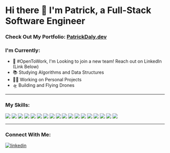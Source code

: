 <div>

<h1>Hi there 👋 I'm Patrick, a Full-Stack Software Engineer</h1>

<h3>Check Out My Portfolio:
  <a href="https://patrickdaly.dev">
    PatrickDaly.dev
  </a>
</h3>

<h3>I'm Currently:</h3>
<ul>
  <li>💼 #OpenToWork, I'm Looking to join a new team! Reach out on LinkedIn (Link Below)</li>
  <li>📚 Studying Algorithms and Data Structures</li>
  <li>👨‍💻 Working on Personal Projects</li>
  <li>🛸 Building and Flying Drones</li>
</ul>

<hr />

<h3>My Skills:</h3>
<div>
<!-- https://home.aveek.io/GitHub-Profile-Badges/ -->

<img src="https://img.shields.io/badge/JavaScript-F7DF1E.svg?style=for-the-badge&logo=JavaScript&logoColor=black" />
<img src="https://img.shields.io/badge/Node.js-339933.svg?style=for-the-badge&logo=nodedotjs&logoColor=white" />
<img src="https://img.shields.io/badge/Express-000000.svg?style=for-the-badge&logo=Express&logoColor=white" />
<img src="https://img.shields.io/badge/React-61DAFB.svg?style=for-the-badge&logo=React&logoColor=black" />
<img src="https://img.shields.io/badge/Next.js-000000.svg?style=for-the-badge&logo=nextdotjs&logoColor=white" />
<img src="https://img.shields.io/badge/MongoDB-47A248.svg?style=for-the-badge&logo=MongoDB&logoColor=white" />
<img src="https://img.shields.io/badge/PostgreSQL-4169E1.svg?style=for-the-badge&logo=PostgreSQL&logoColor=white" />
<img src="https://img.shields.io/badge/MySQL-4479A1.svg?style=for-the-badge&logo=MySQL&logoColor=white" />
<img src="https://img.shields.io/badge/Webpack-8DD6F9.svg?style=for-the-badge&logo=Webpack&logoColor=black" />
<img src="https://img.shields.io/badge/Babel-F9DC3E.svg?style=for-the-badge&logo=Babel&logoColor=black" />
<img src="https://img.shields.io/badge/Git-F05032.svg?style=for-the-badge&logo=Git&logoColor=white" />
<img src="https://img.shields.io/badge/npm-CB3837.svg?style=for-the-badge&logo=npm&logoColor=white" />
<img src="https://img.shields.io/badge/Tailwind%20CSS-06B6D4.svg?style=for-the-badge&logo=Tailwind-CSS&logoColor=white" />
<img src="https://img.shields.io/badge/NGINX-009639.svg?style=for-the-badge&logo=NGINX&logoColor=white" />
<img src="https://img.shields.io/badge/Amazon%20AWS-232F3E.svg?style=for-the-badge&logo=Amazon-AWS&logoColor=white" />
<img src="https://img.shields.io/badge/Jest-C21325.svg?style=for-the-badge&logo=Jest&logoColor=white" />
<img src="https://img.shields.io/badge/Mocha-8D6748.svg?style=for-the-badge&logo=Mocha&logoColor=white" />
<img src="https://img.shields.io/badge/Chai-A30701.svg?style=for-the-badge&logo=Chai&logoColor=white" />
</div>

<hr />

<h3>Connect With Me:</h3>

<a href="https://www.linkedin.com/in/dalypatrick/">
<img src="https://img.shields.io/badge/LinkedIn-0A66C2.svg?style=for-the-badge&logo=LinkedIn&logoColor=white" alt="linkedin" />
</a>

</div>
